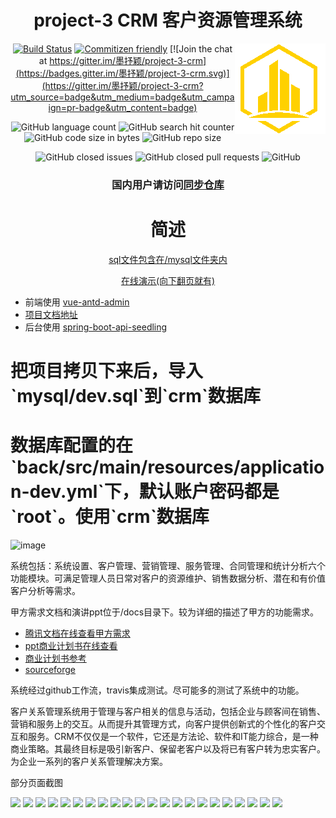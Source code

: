 <center>

# project-3 CRM 客户资源管理系统

  
<img align="right" src='/front/src/assets/img/logo.png' />
  
[![Build Status](https://travis-ci.org/moshuying/project-3-crm.svg?branch=main)](https://travis-ci.org/moshuying/project-3-crm)
[![Commitizen friendly](https://img.shields.io/badge/commitizen-friendly-brightgreen.svg)](http://commitizen.github.io/cz-cli/) [![Join the chat at https://gitter.im/墨抒颖/project-3-crm](https://badges.gitter.im/墨抒颖/project-3-crm.svg)](https://gitter.im/墨抒颖/project-3-crm?utm_source=badge&utm_medium=badge&utm_campaign=pr-badge&utm_content=badge)
 
 ![GitHub language count](https://img.shields.io/github/languages/count/moshuying/project-3-crm) ![GitHub search hit counter](https://img.shields.io/github/search/moshuying/project-3-crm/1) ![GitHub code size in bytes](https://img.shields.io/github/languages/code-size/moshuying/project-3-crm) ![GitHub repo size](https://img.shields.io/github/repo-size/moshuying/project-3-crm) 
  
  ![GitHub closed issues](https://img.shields.io/github/issues-closed/moshuying/project-3-crm) ![GitHub closed pull requests](https://img.shields.io/github/issues-pr-closed/moshuying/project-3-crm) ![GitHub](https://img.shields.io/github/license/moshuying/project-3-crm)

### 国内用户请访问[同步仓库](https://gitee.com/moshuying/project-3-crm)


# 简述

[sql文件包含在/mysql文件夹内](https://github.com/moshuying/project-3-crm/blob/main/mysql)

<a href="https://www.msy.plus/discover/" target="_blank">
在线演示(向下翻页就有)
</a>
</center>


- 前端使用 [vue-antd-admin](https://github.com/iczer/vue-antd-admin) 
- [项目文档地址](https://iczer.gitee.io/vue-antd-admin-docs/advance/authority.html#%E9%A1%B5%E9%9D%A2%E6%9D%83%E9%99%90) 
- 后台使用 [spring-boot-api-seedling](https://github.com/Zoctan/spring-boot-api-seedling) 

<h1>把项目拷贝下来后，导入`mysql/dev.sql`到`crm`数据库</h1>

<h1>数据库配置的在`back/src/main/resources/application-dev.yml`下，默认账户密码都是`root`。使用`crm`数据库</h1>

![image](https://user-images.githubusercontent.com/37231523/157181254-38b38973-522e-4fdb-803f-3e374caca5f4.png)


系统包括：系统设置、客户管理、营销管理、服务管理、合同管理和统计分析六个功能模块。可满足管理人员日常对客户的资源维护、销售数据分析、潜在和有价值客户分析等需求。


甲方需求文档和演讲ppt位于/docs目录下。较为详细的描述了甲方的功能需求。
- [腾讯文档在线查看甲方需求](https://docs.qq.com/doc/DR0JVbFpmdXNEU1NM)
- [ppt商业计划书在线查看](https://docs.qq.com/slide/DR2dIaXB1b3hVZkdw)
- [商业计划书参考](https://max.book118.com/html/2017/0508/105355794.shtm)
- [sourceforge](https://sourceforge.net/projects/project-3-crm/)



系统经过github工作流，travis集成测试。尽可能多的测试了系统中的功能。

客户关系管理系统用于管理与客户相关的信息与活动，包括企业与顾客间在销售、营销和服务上的交互。从而提升其管理方式，向客户提供创新式的个性化的客户交互和服务。CRM不仅仅是一个软件，它还是方法论、软件和IT能力综合，是一种商业策略。其最终目标是吸引新客户、保留老客户以及将已有客户转为忠实客户。为企业一系列的客户关系管理解决方案。

部分页面截图

![](/images/Snipaste_2021-05-24_17-26-55.png)
![](/images/Snipaste_2021-05-24_17-27-16.png)
![](/images/Snipaste_2021-05-24_17-27-48.png)
![](/images/Snipaste_2021-05-24_17-28-09.png)
![](/images/Snipaste_2021-05-24_17-28-20.png)
![](/images/Snipaste_2021-05-24_17-28-29.png)
![](/images/Snipaste_2021-05-24_17-28-40.png)
![](/images/Snipaste_2021-05-24_17-28-46.png)
![](/images/Snipaste_2021-05-24_17-28-54.png)
![](/images/Snipaste_2021-05-24_17-29-11.png)
![](/images/Snipaste_2021-05-24_17-29-16.png)
![](/images/Snipaste_2021-05-24_17-29-24.png)
![](/images/Snipaste_2021-05-24_17-29-29.png)
![](/images/Snipaste_2021-05-24_17-29-37.png)
![](/images/Snipaste_2021-05-24_17-29-48.png)
![](/images/Snipaste_2021-05-24_17-29-55.png)
![](/images/Snipaste_2021-05-24_17-30-06.png)
![](/images/Snipaste_2021-05-24_17-30-18.png)
![](/images/Snipaste_2021-05-24_17-30-39.png)
![](/images/Snipaste_2021-05-24_17-30-49.png)
![](/images/Snipaste_2021-05-24_17-30-56.png)
![](/images/Snipaste_2021-05-24_17-31-03.png)
